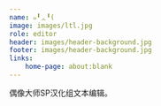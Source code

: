 ```yaml
---
name: ๑╹ᆺ╹(
image: images/ltl.jpg
role: editor
header: images/header-background.jpg
footer: images/header-background.jpg
links:
    home-page: about:blank
---
```


偶像大师SP汉化组文本编辑。
